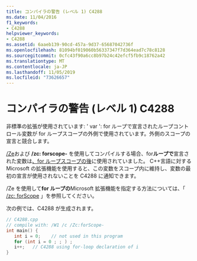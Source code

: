 ```yaml
---
title: コンパイラの警告 (レベル 1) C4288
ms.date: 11/04/2016
f1_keywords:
- C4288
helpviewer_keywords:
- C4288
ms.assetid: 6aaeb139-90cd-457a-9d37-65687042736f
ms.openlocfilehash: 81094bf019060b56337347f7d364ead7c78c8128
ms.sourcegitcommit: 0cfc43f90a6cc8b97b24c42efcf5fb9c18762a42
ms.translationtype: MT
ms.contentlocale: ja-JP
ms.lasthandoff: 11/05/2019
ms.locfileid: "73626657"
---
```

# <a name="compiler-warning-level-1-c4288"></a>コンパイラの警告 (レベル 1) C4288

非標準の拡張が使用されています: ' var ': for ループで宣言されたループコントロール変数が for ループスコープの外側で使用されています。外側のスコープの宣言と競合します。

[/Ze](../../build/reference/za-ze-disable-language-extensions.md)および **/zc: forscope-** を使用してコンパイルする場合、for**ループで**宣言された変数は[、for ループスコープの後](../../cpp/for-statement-cpp.md)に使用されていました。 C++言語に対する Microsoft の拡張機能を使用すると、この変数をスコープ内に維持し、変数の最初の宣言が使用されないことを C4288 に通知できます。

/Ze を使用して**for ループの**Microsoft 拡張機能を指定する方法については、「 [/zc: forScope](../../build/reference/zc-forscope-force-conformance-in-for-loop-scope.md) 」を参照してください。

次の例では、C4288 が生成されます。

```cpp
// C4288.cpp
// compile with: /W1 /c /Zc:forScope-
int main() {
   int i = 0;    // not used in this program
   for (int i = 0 ; ; ) ;
   i++;   // C4288 using for-loop declaration of i
}
```